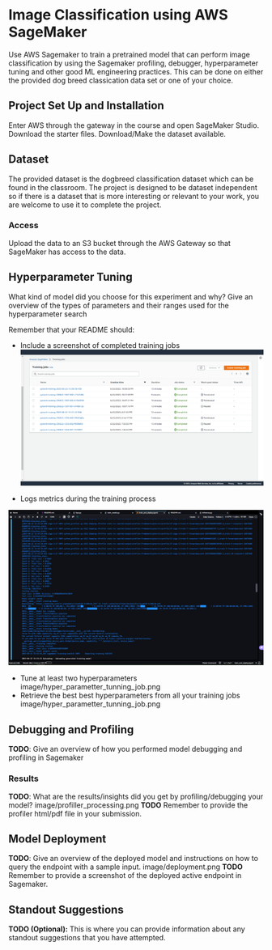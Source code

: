 # Image Classification using AWS SageMaker

Use AWS Sagemaker to train a pretrained model that can perform image classification by using the Sagemaker profiling, debugger, hyperparameter tuning and other good ML engineering practices. This can be done on either the provided dog breed classication data set or one of your choice.

## Project Set Up and Installation
Enter AWS through the gateway in the course and open SageMaker Studio. 
Download the starter files.
Download/Make the dataset available. 

## Dataset
The provided dataset is the dogbreed classification dataset which can be found in the classroom.
The project is designed to be dataset independent so if there is a dataset that is more interesting or relevant to your work, you are welcome to use it to complete the project.

### Access
Upload the data to an S3 bucket through the AWS Gateway so that SageMaker has access to the data. 

## Hyperparameter Tuning
What kind of model did you choose for this experiment and why? Give an overview of the types of parameters and their ranges used for the hyperparameter search

Remember that your README should:
- Include a screenshot of completed training jobs
![trainning job](./image/trainning_job.png)

- Logs metrics during the training process

![log.metric](./image/log_trainning.png)
- Tune at least two hyperparameters
image/hyper_parametter_tunning_job.png
- Retrieve the best best hyperparameters from all your training jobs
image/hyper_parametter_tunning_job.png
## Debugging and Profiling
**TODO**: Give an overview of how you performed model debugging and profiling in Sagemaker

### Results
**TODO**: What are the results/insights did you get by profiling/debugging your model?
image/profiller_processing.png
**TODO** Remember to provide the profiler html/pdf file in your submission.


## Model Deployment
**TODO**: Give an overview of the deployed model and instructions on how to query the endpoint with a sample input.
image/deployment.png
**TODO** Remember to provide a screenshot of the deployed active endpoint in Sagemaker.

## Standout Suggestions
**TODO (Optional):** This is where you can provide information about any standout suggestions that you have attempted.
